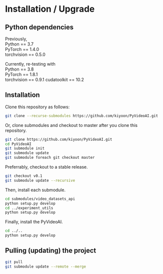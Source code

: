 
# Installation / Upgrade 

## Python dependencies

Previously,  
Python == 3.7  
PyTorch == 1.4.0  
torchvision == 0.5.0

Currently, re-testing with  
Python == 3.8  
PyTorch == 1.8.1  
torchvision == 0.9.1
cudatoolkit == 10.2

## Installation

Clone this repository as follows:  
```bash
git clone --recurse-submodules https://github.com/kiyoon/PyVideoAI.git
```

Or, clone submodules and checkout to master after you clone this repository.  

```bash
git clone https://github.com/kiyoon/PyVideoAI.git
cd PyVideoAI 
git submodule init
git submodule update
git submodule foreach git checkout master
```

Preferrably, checkout to a stable release.

```bash
git checkout v0.1
git submodule update --recursive
```

Then, install each submodule.  

```bash
cd submodules/video_datasets_api
python setup.py develop
cd ../experiment_utils
python setup.py develop
```


Finally, install the PyVideoAI.

```bash
cd ../..
python setup.py develop
```



## Pulling (updating) the project

```bash
git pull
git submodule update --remote --merge
```
